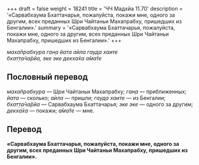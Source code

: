 +++
draft = false
weight = 18241
title = 'ЧЧ Мадхйа 11.70'
description = '«Сарвабхаума Бхаттачарья, пожалуйста, покажи мне, одного за другим, всех преданных Шри Чайтаньи Махапрабху, пришедших из Бенгалии».'
summary = '«Сарвабхаума Бхаттачарья, пожалуйста, покажи мне, одного за другим, всех преданных Шри Чайтаньи Махапрабху, пришедших из Бенгалии».'
+++

_маха̄прабхура ган̣а йата а̄ила гауд̣а хаите  
бхат̣т̣а̄ча̄рйа, эке эке декха̄ха а̄ма̄те_

## Пословный перевод

_маха̄прабхура_ — Шри Чайтаньи Махапрабху; _ган̣а_ — приближенных; _йата_ — сколько; _а̄ила_ — пришли; _гауд̣а_ _хаите_ — из Бенгалии; _бхат̣т̣а̄ча̄рйа_ — Сарвабхаума Бхаттачарья; _эке_ _эке_ — одного за другим; _декха̄ха_ — покажи; _а̄ма̄те_ — мне.

## Перевод

**«Сарвабхаума Бхаттачарья, пожалуйста, покажи мне, одного за другим, всех преданных Шри Чайтаньи Махапрабху, пришедших из Бенгалии».**
